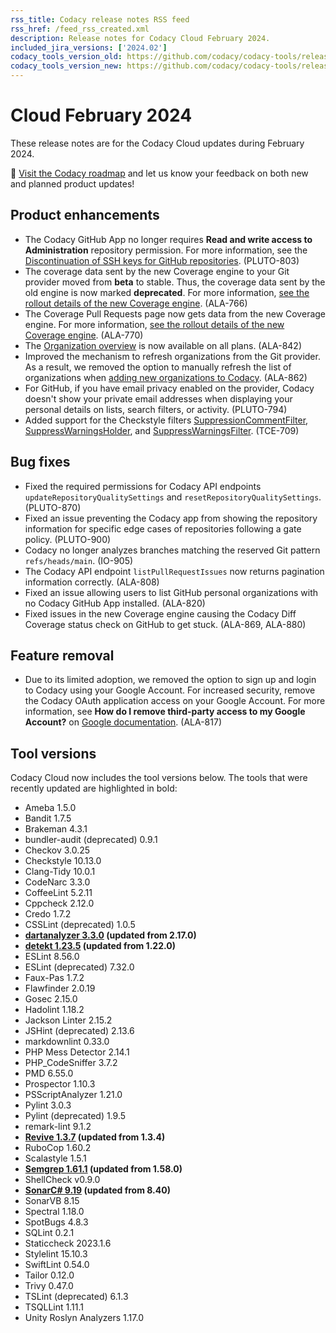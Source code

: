 ```yaml
---
rss_title: Codacy release notes RSS feed
rss_href: /feed_rss_created.xml
description: Release notes for Codacy Cloud February 2024.
included_jira_versions: ['2024.02']
codacy_tools_version_old: https://github.com/codacy/codacy-tools/releases/tag/7.10.193
codacy_tools_version_new: https://github.com/codacy/codacy-tools/releases/tag/7.10.234
---
```


# Cloud February 2024

These release notes are for the Codacy Cloud updates during February 2024.

📢 [Visit the Codacy roadmap](https://roadmap.codacy.com) and <span class="skip-vale">let us know</span> your feedback on both new and planned product updates!

## Product enhancements

-   The Codacy GitHub App no longer requires **Read and write access to Administration** repository permission. For more information, see the [Discontinuation of SSH keys for GitHub repositories](./cloud-2024-01-15-gh-repository-ssh-keys-discontinuation.md). (PLUTO-803)
-   The coverage data sent by the new Coverage engine to your Git provider moved from **beta** to stable. Thus, the coverage data sent by the old engine is now marked **deprecated**. For more information, [see the rollout details of the new Coverage engine](./cloud-2023-11-23-new-coverage-engine-status-checks.md). (ALA-766)
-   The Coverage Pull Requests page now gets data from the new Coverage engine. For more information, [see the rollout details of the new Coverage engine](./cloud-2023-11-23-new-coverage-engine-status-checks.md). (ALA-770)
-   The [Organization overview](../../organizations/organization-overview.md) is now available on all plans. (ALA-842)
-   Improved the mechanism to refresh organizations from the Git provider. As a result, we removed the option to manually refresh the list of organizations when [adding new organizations to Codacy](../../organizations/what-are-organizations.md#adding-an-organization). (ALA-862)
-   For GitHub, if you have email privacy enabled on the provider, Codacy doesn't show your private email addresses when displaying your personal details on lists, search filters, or activity. (PLUTO-794)
-   Added support for the Checkstyle filters [SuppressionCommentFilter](https://checkstyle.sourceforge.io/filters/suppressioncommentfilter.html), [SuppressWarningsHolder](https://checkstyle.sourceforge.io/checks/annotation/suppresswarningsholder.html), and [SuppressWarningsFilter](https://checkstyle.sourceforge.io/filters/suppresswarningsfilter.html). (TCE-709)

## Bug fixes

-   Fixed the required permissions for Codacy API endpoints `updateRepositoryQualitySettings` and `resetRepositoryQualitySettings`. (PLUTO-870)
-   Fixed an issue preventing the Codacy app from showing the repository information for specific edge cases of repositories following a gate policy. (PLUTO-900)
-   Codacy no longer analyzes branches matching the reserved Git pattern `refs/heads/main`. (IO-905)
-   The Codacy API endpoint `listPullRequestIssues` now returns pagination information correctly. (ALA-808)
-   Fixed an issue allowing users to list GitHub personal organizations with no Codacy GitHub App installed. (ALA-820)
-   Fixed issues in the new Coverage engine causing the Codacy Diff Coverage status check on GitHub to get stuck. (ALA-869, ALA-880)

## Feature removal

-   Due to its limited adoption, we removed the option to sign up and login to Codacy using your Google Account. For increased security, remove the Codacy OAuth application access on your Google Account. For more information, see **How do I remove third-party access to my Google Account?** on [Google documentation](https://support.google.com/accounts/answer/14012355?hl=en&ref_topic=14134549&sjid=15422466131901595846-EU). (ALA-817)

## Tool versions

Codacy Cloud now includes the tool versions below. The tools that were recently updated are highlighted in bold:

-   Ameba 1.5.0
-   Bandit 1.7.5
-   Brakeman 4.3.1
-   bundler-audit (deprecated) 0.9.1
-   Checkov 3.0.25
-   Checkstyle 10.13.0
-   Clang-Tidy 10.0.1
-   CodeNarc 3.3.0
-   CoffeeLint 5.2.11
-   Cppcheck 2.12.0
-   Credo 1.7.2
-   CSSLint (deprecated) 1.0.5
-   **[dartanalyzer 3.3.0](https://github.com/dart-lang/sdk/blob/main/CHANGELOG.md) (updated from 2.17.0)**
-   **[detekt 1.23.5](https://github.com/detekt/detekt/releases/tag/v1.23.5) (updated from 1.22.0)**
-   ESLint 8.56.0
-   ESLint (deprecated) 7.32.0
-   Faux-Pas 1.7.2
-   Flawfinder 2.0.19
-   Gosec 2.15.0
-   Hadolint 1.18.2
-   Jackson Linter 2.15.2
-   JSHint (deprecated) 2.13.6
-   markdownlint 0.33.0
-   PHP Mess Detector 2.14.1
-   PHP_CodeSniffer 3.7.2
-   PMD 6.55.0
-   Prospector 1.10.3
-   PSScriptAnalyzer 1.21.0
-   Pylint 3.0.3
-   Pylint (deprecated) 1.9.5
-   remark-lint 9.1.2
-   **[Revive 1.3.7](https://github.com/mgechev/revive/releases/tag/v1.3.7) (updated from 1.3.4)**
-   RuboCop 1.60.2
-   Scalastyle 1.5.1
-   **[Semgrep 1.61.1](https://github.com/semgrep/semgrep/releases/tag/v1.61.1) (updated from 1.58.0)**
-   ShellCheck v0.9.0
-   **[SonarC# 9.19](https://github.com/SonarSource/sonar-dotnet/tags) (updated from 8.40)**
-   SonarVB 8.15
-   Spectral 1.18.0
-   SpotBugs 4.8.3
-   SQLint 0.2.1
-   Staticcheck 2023.1.6
-   Stylelint 15.10.3
-   SwiftLint 0.54.0
-   Tailor 0.12.0
-   Trivy 0.47.0
-   TSLint (deprecated) 6.1.3
-   TSQLLint 1.11.1
-   Unity Roslyn Analyzers 1.17.0
